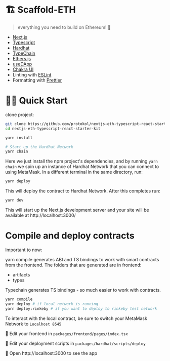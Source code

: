 # 🏗 Scaffold-ETH

> everything you need to build on Ethereum! 🚀


- [Next.js](https://nextjs.org)
- [Typescript](https://www.typescriptlang.org/)
- [Hardhat](https://hardhat.org/)
- [TypeChain](https://github.com/ethereum-ts/TypeChain)
- [Ethers.js](https://docs.ethers.io/v5/)
- [useDApp](https://usedapp.io/)
- [Chakra UI](https://chakra-ui.com/)
- Linting with [ESLint](https://eslint.org/)
- Formatting with [Prettier](https://prettier.io/)

# 🏄‍♂️ Quick Start

clone project:

```bash
git clone https://github.com/protokol/nextjs-eth-typescript-react-starter-kit
cd nextjs-eth-typescript-react-starter-kit

yarn install

# Start up the Hardhat Network
yarn chain
```

Here we just install the npm project's dependencies, and by running `yarn chain` we spin up an instance of Hardhat Network that you can connect to using MetaMask. In a different terminal in the same directory, run:

```bash
yarn deploy
```

This will deploy the contract to Hardhat Network. After this completes run:

```bash
yarn dev
```

This will start up the Next.js development server and your site will be available at http://localhost:3000/


# Compile and deploy contracts

Important to now:

yarn compile generates ABI and TS bindings to work with smart contracts from the frontend. The folders that are generated are in frontend:

- artifacts
- types

Typechain generates TS bindings - so much easier to work with contracts.

```bash
yarn compile
yarn deploy # if local network is running
yarn deploy:rinkeby # if you want to deploy to rinkeby test network
```

To interact with the local contract, be sure to switch your MetaMask Network to `Localhost 8545`

📝 Edit your frontend in `packages/frontend/pages/index.tsx`

💼 Edit your deployment scripts in `packages/hardhat/scripts/deploy`

📱 Open http://localhost:3000 to see the app

